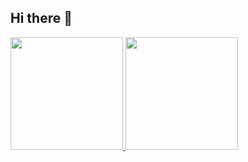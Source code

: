 ## Hi there 👋

<div>
<a href="https://github.com/willianifms">
<img loading="lazy" height="180em" src="https://github-readme-stats.vercel.app/api/top-langs/?username=willianifms&layout=compact&langs_count=7&theme=dracula"/>
<img loading="lazy" height="180em" src="https://github-readme-stats.vercel.app/api?username=willianifms&show_icons=true&theme=dracula&include_all_commits=true&count_private=true"/>
</div>
